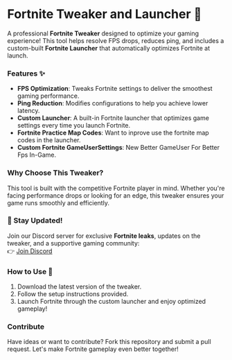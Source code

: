 # Fortnite Tweaker and Launcher 🚀

A professional **Fortnite Tweaker** designed to optimize your gaming experience! This tool helps resolve FPS drops, reduces ping, and includes a custom-built **Fortnite Launcher** that automatically optimizes Fortnite at launch.

### Features ✨
- **FPS Optimization**: Tweaks Fortnite settings to deliver the smoothest gaming performance.
- **Ping Reduction**: Modifies configurations to help you achieve lower latency.
- **Custom Launcher**: A built-in Fortnite launcher that optimizes game settings every time you launch Fortnite.
- **Fortnite Practice Map Codes**: Want to inprove use the fortnite map codes in the launcher.
-  **Custom Fortnite GameUserSettings**: New Better GameUser For Better Fps In-Game.

### Why Choose This Tweaker?
This tool is built with the competitive Fortnite player in mind. Whether you're facing performance drops or looking for an edge, this tweaker ensures your game runs smoothly and efficiently.


### 🌟 Stay Updated!
Join our Discord server for exclusive **Fortnite leaks**, updates on the tweaker, and a supportive gaming community:  
👉 [Join Discord](https://discord.gg/RmX2SvQhed)


### How to Use 📜
1. Download the latest version of the tweaker.
2. Follow the setup instructions provided.
3. Launch Fortnite through the custom launcher and enjoy optimized gameplay!


### Contribute
Have ideas or want to contribute? Fork this repository and submit a pull request. Let's make Fortnite gameplay even better together!

